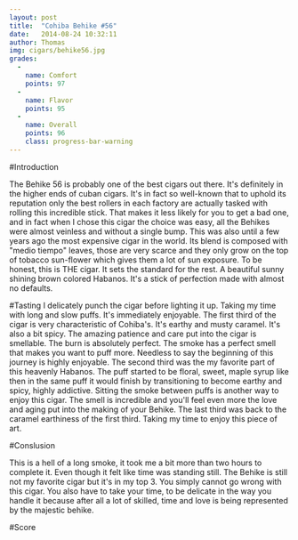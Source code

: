 ```yaml
---
layout: post
title:  "Cohiba Behike #56"
date:   2014-08-24 10:32:11
author: Thomas
img: cigars/behike56.jpg
grades:
  -
    name: Comfort
    points: 97
  -
    name: Flavor
    points: 95
  -
    name: Overall
    points: 96
    class: progress-bar-warning
---
```




#Introduction

The Behike 56 is probably one of the best cigars out there. It's definitely in the higher ends of cuban cigars. It's in fact so well-known that to uphold its reputation only the best rollers in each factory are actually tasked with rolling this incredible stick. That makes it less likely for you to get a bad one, and in fact when I chose this cigar the choice was easy, all the Behikes were almost veinless and without a single bump. This was also until a few years ago the most expensive cigar in the world. Its blend is composed with "medio tiempo" leaves, those are very scarce and they only grow on the top of tobacco sun-flower which gives them a lot of sun exposure. 
To be honest, this is THE cigar. It sets the standard for the rest. A beautiful sunny shining brown colored Habanos. It's a stick of perfection made with almost no defaults.

#Tasting
I delicately punch the cigar before lighting it up. Taking my time with long and slow puffs. It's immediately enjoyable. 
The first third of the cigar is very characteristic of Cohiba's. It's earthy and musty caramel. It's also a bit spicy. The amazing patience and care put into the cigar is smellable. The burn is absolutely perfect. The smoke has a perfect smell that makes you want to puff more. Needless to say the beginning of this journey is highly enjoyable. 
The second third was the my favorite part of this heavenly Habanos. The puff started to be floral, sweet, maple syrup like then in the same puff it would finish by transitioning to become earthy and spicy, highly addictive. 
Sitting the smoke between puffs is another way to enjoy this cigar. The smell is incredible and you'll feel even more the love and aging put into the making of your Behike.
The last third was back to the caramel earthiness of the first third. Taking my time to enjoy this piece of art.

#Conslusion

This is a hell of a long smoke, it took me a bit more than two hours to complete it. Even though it felt like time was standing still. The Behike is still not my favorite cigar but it's in my top 3. You simply cannot go wrong with this cigar. You also have to take your time, to be delicate in the way you handle it because after all a lot of skilled, time and love is being represented by the majestic behike. 

#Score